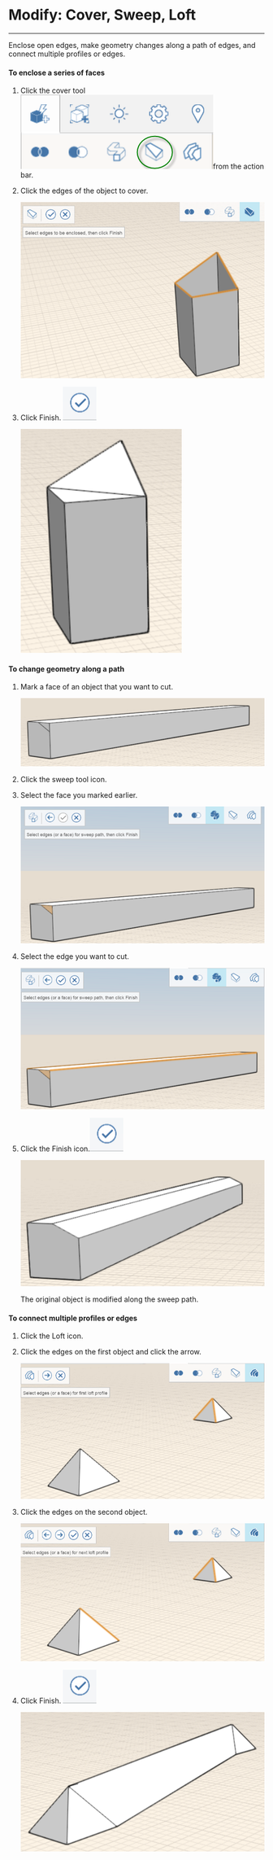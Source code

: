 # Modify: Cover, Sweep, Loft

----

Enclose open edges, make geometry changes along a path of edges, and connect multiple profiles or edges.
 

#### To enclose a series of faces

1. Click the cover tool ![](Images/GUID-7E4A9FE6-19C9-49CF-B080-71B7714F0DE0-low.png)from the action bar.
2. Click the edges of the object to cover. 
    
    ![](Images/GUID-1624FD66-39BB-4976-8494-3048E4A4362A-low.png)
3. Click Finish. ![](Images/GUID-E23D787E-5F90-4DE1-B690-03306F0CB4B2-low.png) 
    
    ![](Images/GUID-45F52251-A394-4432-8E5C-6D8210D89256-low.png)

#### To change geometry along a path

1. Mark a face of an object that you want to cut. 
    
    ![](Images/GUID-0FAC23CA-8CD7-4EA5-8397-AB4BDB8F9EAA-low.png)
2. Click the sweep tool icon.
3. Select the face you marked earlier. 
    
    ![](Images/GUID-DEBDC0B9-9705-4688-8A70-F9F8ED09B12E-low.png)
4. Select the edge you want to cut. 
    
    ![](Images/GUID-28A787C9-58C3-400B-9A3E-A520B88AA2F6-low.png)
5. Click the Finish icon.![](Images/GUID-E23D787E-5F90-4DE1-B690-03306F0CB4B2-low.png) 
    
    ![](Images/GUID-C8E25588-3F09-4938-8F23-8D32C03538BC-low.png)
    
    The original object is modified along the sweep path.

#### To connect multiple profiles or edges

1. Click the Loft icon.
2. Click the edges on the first object and click the arrow. 
    
    ![](Images/GUID-7FC8B7C7-BBDE-4E34-9CCE-CE0E682CC519-low.png)
3. Click the edges on the second object. 
    
    ![](Images/GUID-1429E123-6ED9-4697-8512-24C4AD2E96D1-low.png)
4. Click Finish. ![](Images/GUID-E23D787E-5F90-4DE1-B690-03306F0CB4B2-low.png) 
    
    ![](Images/GUID-38FF4DEE-D5A4-486B-8859-58087740A342-low.png)
